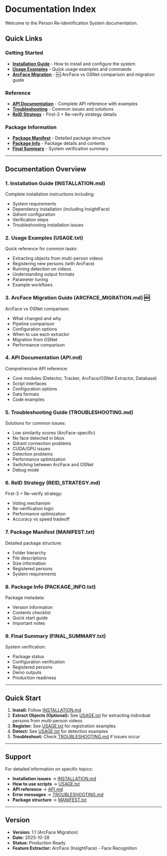 # Documentation Index

Welcome to the Person Re-Identification System documentation.

## Quick Links

### Getting Started
- **[Installation Guide](INSTALLATION.md)** - How to install and configure the system
- **[Usage Examples](USAGE.txt)** - Quick usage examples and commands
- **[ArcFace Migration](ARCFACE_MIGRATION.md)** - 🆕 ArcFace vs OSNet comparison and migration guide

### Reference
- **[API Documentation](API.md)** - Complete API reference with examples
- **[Troubleshooting](TROUBLESHOOTING.md)** - Common issues and solutions
- **[ReID Strategy](REID_STRATEGY.md)** - First-3 + Re-verify strategy details

### Package Information
- **[Package Manifest](MANIFEST.txt)** - Detailed package structure
- **[Package Info](PACKAGE_INFO.txt)** - Package details and contents
- **[Final Summary](FINAL_SUMMARY.txt)** - System verification summary

---

## Documentation Overview

### 1. Installation Guide (INSTALLATION.md)
Complete installation instructions including:
- System requirements
- Dependency installation (including InsightFace)
- Qdrant configuration
- Verification steps
- Troubleshooting installation issues

### 2. Usage Examples (USAGE.txt)
Quick reference for common tasks:
- Extracting objects from multi-person videos
- Registering new persons (with ArcFace)
- Running detection on videos
- Understanding output formats
- Parameter tuning
- Example workflows

### 3. ArcFace Migration Guide (ARCFACE_MIGRATION.md) 🆕
ArcFace vs OSNet comparison:
- What changed and why
- Pipeline comparison
- Configuration options
- When to use each extractor
- Migration from OSNet
- Performance comparison

### 4. API Documentation (API.md)
Comprehensive API reference:
- Core modules (Detector, Tracker, ArcFace/OSNet Extractor, Database)
- Script interfaces
- Configuration options
- Data formats
- Code examples

### 5. Troubleshooting Guide (TROUBLESHOOTING.md)
Solutions for common issues:
- Low similarity scores (ArcFace-specific)
- No face detected in bbox
- Qdrant connection problems
- CUDA/GPU issues
- Detection problems
- Performance optimization
- Switching between ArcFace and OSNet
- Debug mode

### 6. ReID Strategy (REID_STRATEGY.md)
First-3 + Re-verify strategy:
- Voting mechanism
- Re-verification logic
- Performance optimization
- Accuracy vs speed tradeoff

### 7. Package Manifest (MANIFEST.txt)
Detailed package structure:
- Folder hierarchy
- File descriptions
- Size information
- Registered persons
- System requirements

### 8. Package Info (PACKAGE_INFO.txt)
Package metadata:
- Version information
- Contents checklist
- Quick start guide
- Important notes

### 9. Final Summary (FINAL_SUMMARY.txt)
System verification:
- Package status
- Configuration verification
- Registered persons
- Demo outputs
- Production readiness

---

## Quick Start

1. **Install:** Follow [INSTALLATION.md](INSTALLATION.md)
2. **Extract Objects (Optional):** See [USAGE.txt](USAGE.txt) for extracting individual persons from multi-person videos
3. **Register:** See [USAGE.txt](USAGE.txt) for registration examples
4. **Detect:** See [USAGE.txt](USAGE.txt) for detection examples
5. **Troubleshoot:** Check [TROUBLESHOOTING.md](TROUBLESHOOTING.md) if issues occur

---

## Support

For detailed information on specific topics:

- **Installation issues** → [INSTALLATION.md](INSTALLATION.md)
- **How to use scripts** → [USAGE.txt](USAGE.txt)
- **API reference** → [API.md](API.md)
- **Error messages** → [TROUBLESHOOTING.md](TROUBLESHOOTING.md)
- **Package structure** → [MANIFEST.txt](MANIFEST.txt)

---

## Version

- **Version:** 1.1 (ArcFace Migration)
- **Date:** 2025-10-28
- **Status:** Production Ready
- **Feature Extractor:** ArcFace (InsightFace) - Face Recognition

